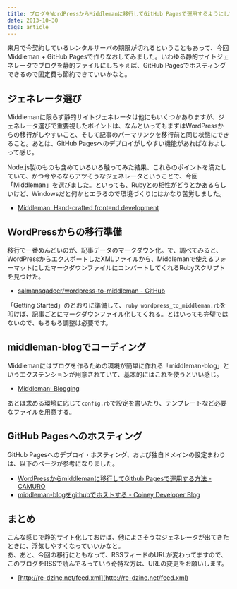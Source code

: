 ```yaml
---
title: ブログをWordPressからMiddlemanに移行してGitHub Pagesで運用するようにしてみた
date: 2013-10-30
tags: article
---
```


来月で今契約しているレンタルサーバの期限が切れるということもあって、今回Middleman + GitHub Pagesで作りなおしてみました。いわゆる静的サイトジェネレータでブログを静的ファイルにしちゃえば、GitHub Pagesでホスティングできるので固定費も節約できていいかなと。

## ジェネレータ選び

Middlemanに限らず静的サイトジェネレータは他にもいくつかありますが、ジェネレータ選びで重要視したポイントは、なんといってもまずはWordPressからの移行がしやすいこと、そして記事のパーマリンクを移行前と同じ状態にできること。あとは、GitHub Pagesへのデプロイがしやすい機能があればなおよしって感じ。

Node.js製のものも含めていろいろ触ってみた結果、これらのポイントを満たしていて、かつ今やるならアツそうなジェネレータということで、今回「Middleman」を選びました。といっても、Rubyとの相性がどうとかあるらしいけど、Windowsだと何かとエラるので環境づくりにはかなり苦労しました。

* [Middleman: Hand-crafted frontend development](http://middlemanapp.com/)

## WordPressからの移行準備

移行で一番めんどいのが、記事データのマークダウン化。で、調べてみると、WordPressからエクスポートしたXMLファイルから、Middlemanで使えるフォーマットにしたマークダウンファイルにコンバートしてくれるRubyスクリプトを見つけた。

* [salmansqadeer/wordpress-to-middleman - GitHub](https://github.com/salmansqadeer/wordpress-to-middleman)

「Getting Started」のとおりに準備して、`ruby wordpress_to_middleman.rb`を叩けば、記事ごとにマークダウンファイル化してくれる。とはいっても完璧ではないので、もろもろ調整は必要です。

## middleman-blogでコーディング

Middlemanにはブログを作るための環境が簡単に作れる「middleman-blog」というエクステンションが用意されていて、基本的にはこれを使うといい感じ。

* [Middleman: Blogging](http://middlemanapp.com/blogging/)

あとは求める環境に応じて`config.rb`で設定を書いたり、テンプレートなど必要なファイルを用意する。

## GitHub Pagesへのホスティング

GitHub Pagesへのデプロイ・ホスティング、および独自ドメインの設定まわりは、以下のページが参考になりました。

* [WordPressからmiddlemanに移行してGithub Pagesで運用する方法 - CAMURO](http://camuro.org/blog/2013/09/renewal.html)
* [middleman-blogをgithubでホストする - Coiney Developer Blog](http://blog.coiney.com/2013/06/21/host-middleman-blog-on-github/)

## まとめ

こんな感じで静的サイト化しておけば、他によさそうなジェネレータが出てきたときに、浮気しやすくなっていいかなと。<br>
あ、あと、今回の移行にともなって、RSSフィードのURLが変わってますので、このブログをRSSで読んでるっていう奇特な方は、URLの変更をお願いします。

* [http://re-dzine.net/feed.xml](http://re-dzine.net/feed.xml)
